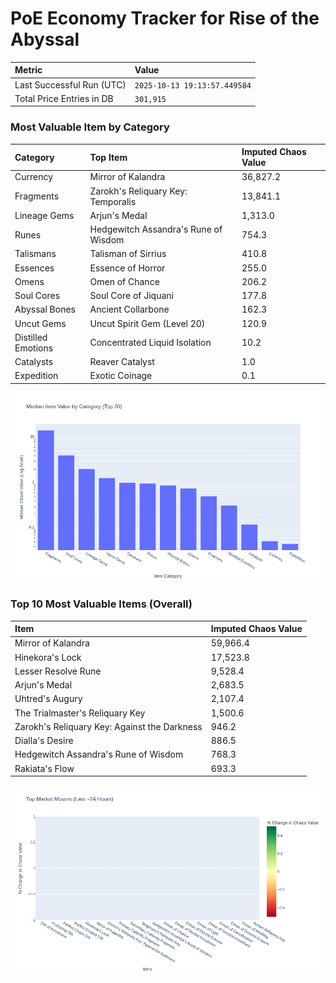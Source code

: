 # PoE Economy Tracker for Rise of the Abyssal

<!-- START_MAINTENANCE -->
| Metric | Value |
|:---|:---|
| Last Successful Run (UTC) | `2025-10-13 19:13:57.449584` |
| Total Price Entries in DB | `301,915` |

<!-- END_MAINTENANCE -->

<!-- START_DATAFRAME_DEBUG -->
<!-- END_DATAFRAME_DEBUG -->

<!-- START_CATEGORY_ANALYSIS -->
### Most Valuable Item by Category
| Category | Top Item | Imputed Chaos Value |
| :--- | :--- | :--- |
| Currency | Mirror of Kalandra | 36,827.2 |
| Fragments | Zarokh's Reliquary Key: Temporalis | 13,841.1 |
| Lineage Gems | Arjun's Medal | 1,313.0 |
| Runes | Hedgewitch Assandra's Rune of Wisdom | 754.3 |
| Talismans | Talisman of Sirrius | 410.8 |
| Essences | Essence of Horror | 255.0 |
| Omens | Omen of Chance | 206.2 |
| Soul Cores | Soul Core of Jiquani | 177.8 |
| Abyssal Bones | Ancient Collarbone | 162.3 |
| Uncut Gems | Uncut Spirit Gem (Level 20) | 120.9 |
| Distilled Emotions | Concentrated Liquid Isolation | 10.2 |
| Catalysts | Reaver Catalyst | 1.0 |
| Expedition | Exotic Coinage | 0.1 |


![Category Analysis Chart](charts/category_analysis.png)
<!-- END_ANALYSIS -->

<!-- START_ANALYSIS -->
### Top 10 Most Valuable Items (Overall)
| Item | Imputed Chaos Value |
| :--- | :--- |
| Mirror of Kalandra | 59,966.4 |
| Hinekora's Lock | 17,523.8 |
| Lesser Resolve Rune | 9,528.4 |
| Arjun's Medal | 2,683.5 |
| Uhtred's Augury | 2,107.4 |
| The Trialmaster's Reliquary Key | 1,500.6 |
| Zarokh's Reliquary Key: Against the Darkness | 946.2 |
| Dialla's Desire | 886.5 |
| Hedgewitch Assandra's Rune of Wisdom | 768.3 |
| Rakiata's Flow | 693.3 |


![Market Movers Chart](charts/market_movers.png)
<!-- END_ANALYSIS -->

